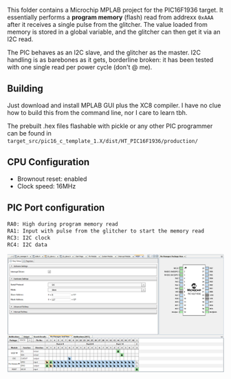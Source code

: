 This folder contains a Microchip MPLAB project for the PIC16F1936 target. It
essentially performs a __program memory__ (flash) read from addrexx `0xAAA`
after it receives a single pulse from the glitcher. The value loaded from
memory is stored in a global variable, and the glitcher can then get it via an
I2C read.

The PIC behaves as an I2C slave, and the glitcher as the master. I2C handling
is as barebones as it gets, borderline broken: it has been tested with one
single read per power cycle (don't @ me).

## Building
Just download and install MPLAB GUI plus the XC8 compiler. I have no clue how
to build this from the command line, nor I care to learn tbh.

The prebuilt .hex files flashable with pickle or any other PIC programmer can
be found in
`target_src/pic16_c_template_1.X/dist/HT_PIC16F1936/production/`

## CPU Configuration
- Brownout reset: enabled
- Clock speed: 16MHz

## PIC Port configuration
```
RA0: High during program memory read
RA1: Input with pulse from the glitcher to start the memory read
RC3: I2C clock
RC4: I2C data
```
![](../img/MPLAB_PIC_pin_config.png)
